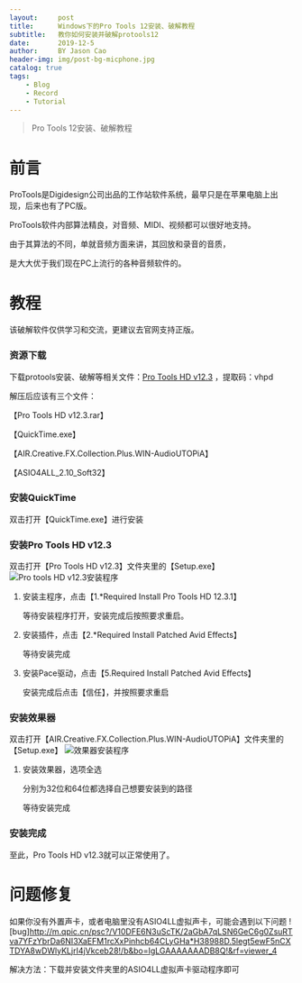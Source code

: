 ```yaml
---
layout:     post
title:      Windows下的Pro Tools 12安装、破解教程
subtitle:   教你如何安装并破解protools12
date:       2019-12-5
author:     BY Jason Cao
header-img: img/post-bg-micphone.jpg
catalog: true
tags:
    - Blog
    - Record
    - Tutorial
---
```


> Pro Tools 12安装、破解教程

# 前言
ProTools是Digidesign公司出品的工作站软件系统，最早只是在苹果电脑上出现，后来也有了PC版。

ProTools软件内部算法精良，对音频、MIDI、视频都可以很好地支持。

由于其算法的不同，单就音频方面来讲，其回放和录音的音质，

是大大优于我们现在PC上流行的各种音频软件的。

# 教程
该破解软件仅供学习和交流，更建议去官网支持正版。

### 资源下载
下载protools安装、破解等相关文件：[Pro Tools HD v12.3](https://pan.baidu.com/s/1h8JvP_omIHFt4Fctw9__Yg ) ，提取码：vhpd 

解压后应该有三个文件：

【Pro Tools HD v12.3.rar】

【QuickTime.exe】

【AIR.Creative.FX.Collection.Plus.WIN-AudioUTOPiA】

【ASIO4ALL_2.10_Soft32】

### 安装QuickTime
双击打开【QuickTime.exe】进行安装

### 安装Pro Tools HD v12.3
双击打开【Pro Tools HD v12.3】文件夹里的【Setup.exe】
![Pro tools HD v12.3安装程序](http://m.qpic.cn/psb?/V10DFE6N3uScTK/YYjeALUbo3EZE48E8HnIeSimfO8BG122OHbwIqOZhOo!/b/dLgAAAAAAAAA&bo=5gMOAwAAAAADB8o!&rf=viewer_4)

1. 安装主程序，点击【1.*Required Install Pro Tools HD 12.3.1】
   
    等待安装程序打开，安装完成后按照要求重启。

2. 安装插件，点击【2.*Required Install Patched Avid Effects】

    等待安装完成

3. 安装Pace驱动，点击【5.Required Install Patched Avid Effects】

    安装完成后点击【信任】，并按照要求重启

### 安装效果器
双击打开【AIR.Creative.FX.Collection.Plus.WIN-AudioUTOPiA】文件夹里的【Setup.exe】
![效果器安装程序](http://a4.qpic.cn/psb?/V10DFE6N3uScTK/fUsISxFVpwtaShnuz1qKTr1nbdLXJ9jOQReefW55nH0!/b/dFMBAAAAAAAA&ek=1&kp=1&pt=0&bo=fgJ6AQAAAAADJwU!&tl=1&vuin=664328667&tm=1575504000&sce=60-2-2&rf=viewer_4)

1. 安装效果器，选项全选

    分别为32位和64位都选择自己想要安装到的路径
   
    等待安装完成

### 安装完成
至此，Pro Tools HD v12.3就可以正常使用了。

# 问题修复
如果你没有外置声卡，或者电脑里没有ASIO4LL虚拟声卡，可能会遇到以下问题
![bug]http://m.qpic.cn/psc?/V10DFE6N3uScTK/2aGbA7qLSN6GeC6g0ZsuRTva7YFzYbrDa6NI3XaEFM1rcXxPinhcb64CLyGHa*H38988D.5legt5ewF5nCXTDYA8wDWlyKLjrI4jVkceb28!/b&bo=IgLGAAAAAAADB8Q!&rf=viewer_4

解决方法：下载并安装文件夹里的ASIO4LL虚拟声卡驱动程序即可